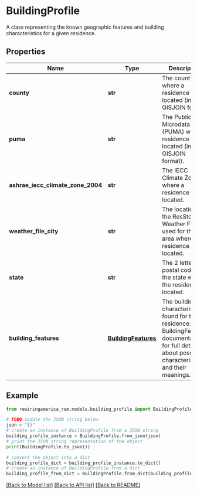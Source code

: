# BuildingProfile

A class representing the known geographic features and building characteristics for a given residence.

## Properties

Name | Type | Description | Notes
------------ | ------------- | ------------- | -------------
**county** | **str** | The county where a residence is located (in GISJOIN format) | 
**puma** | **str** | The Public Use Microdata Area (PUMA) where a residence is located (in GISJOIN format). | 
**ashrae_iecc_climate_zone_2004** | **str** | The IECC Climate Zone where a residence is located. | 
**weather_file_city** | **str** | The location of the ResStock Weather File used for the area where the residence is located. | 
**state** | **str** | The 2 letter postal code of the state where the residence is located. | 
**building_features** | [**BuildingFeatures**](BuildingFeatures.md) | The building characteristics found for the residence. See BuildingFeatures documentation for full details about possible characteristics and their meanings. | 

## Example

```python
from rewiringamerica_rem.models.building_profile import BuildingProfile

# TODO update the JSON string below
json = "{}"
# create an instance of BuildingProfile from a JSON string
building_profile_instance = BuildingProfile.from_json(json)
# print the JSON string representation of the object
print(BuildingProfile.to_json())

# convert the object into a dict
building_profile_dict = building_profile_instance.to_dict()
# create an instance of BuildingProfile from a dict
building_profile_from_dict = BuildingProfile.from_dict(building_profile_dict)
```
[[Back to Model list]](../README.md#documentation-for-models) [[Back to API list]](../README.md#documentation-for-api-endpoints) [[Back to README]](../README.md)


